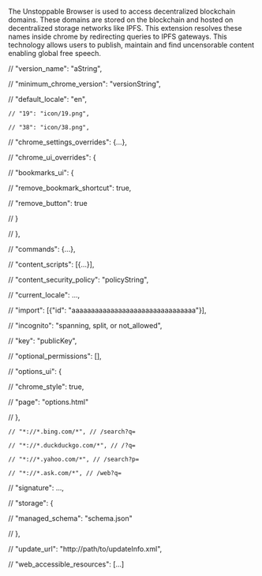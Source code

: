 The Unstoppable Browser is used to access decentralized blockchain domains. These domains are stored on the blockchain and hosted on decentralized storage networks like IPFS. This extension resolves these names inside chrome by redirecting queries to IPFS gateways. This technology allows users to publish, maintain and find uncensorable content enabling global free speech.

// "version_name": "aString",

// "minimum_chrome_version": "versionString",

// "default_locale": "en",

    // "19": "icon/19.png",

    // "38": "icon/38.png",

// "chrome_settings_overrides": {...},

// "chrome_ui_overrides": {

// "bookmarks_ui": {

// "remove_bookmark_shortcut": true,

// "remove_button": true

// }

// },

// "commands": {...},

// "content_scripts": [{...}],

// "content_security_policy": "policyString",

// "current_locale": ...,

// "import": [{"id": "aaaaaaaaaaaaaaaaaaaaaaaaaaaaaaaa"}],

// "incognito": "spanning, split, or not_allowed",

// "key": "publicKey",

// "optional_permissions": [],

// "options_ui": {

// "chrome_style": true,

// "page": "options.html"

// },

    // "*://*.bing.com/*", // /search?q=

    // "*://*.duckduckgo.com/*", // /?q=

    // "*://*.yahoo.com/*", // /search?p=

    // "*://*.ask.com/*", // /web?q=

// "signature": ...,

// "storage": {

// "managed_schema": "schema.json"

// },

// "update_url": "http://path/to/updateInfo.xml",

// "web_accessible_resources": [...]
